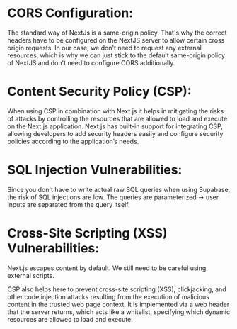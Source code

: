 # CORS Configuration:

The standard way of NextJs is a same-origin policy. That's why the  correct headers have to be configured on the NextJS server to allow certain cross origin requests.
In our case, we don't need to request any external resources, which is why we can just stick to the default same-origin policy of NextJS and don't need to configure CORS additionally.

# Content Security Policy (CSP):

When using CSP in combination with Next.js it helps in mitigating the risks of attacks by controlling the resources that are allowed to load and execute on the Next.js application. Next.js has built-in support for integrating CSP, allowing developers to add security headers easily and configure security policies according to the application’s needs.


# SQL Injection Vulnerabilities:

Since you don't have to write actual raw SQL queries when using Supabase, the risk of SQL injections are low. The queries are parameterized -> user inputs are separated from the query itself.

# Cross-Site Scripting (XSS) Vulnerabilities:

Next.js escapes content by default. We still need to be careful using external scripts.

CSP also helps here to prevent cross-site scripting (XSS), clickjacking, and other code injection attacks resulting from the execution of malicious content
in the trusted web page context. It is implemented via a web header that the server returns, which acts like a whitelist, specifying which dynamic resources are allowed to load and execute.

